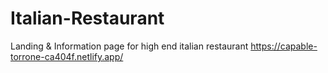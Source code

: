# Italian-Restaurant
Landing &amp; Information page for high end italian restaurant
https://capable-torrone-ca404f.netlify.app/

